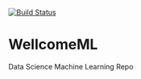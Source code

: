 [![Build Status](https://travis-ci.com/wellcometrust/WellcomeML.svg?token=cssCZpnz8YDs4Hb4K5pS&branch=master)](https://travis-ci.com/wellcometrust/WellcomeML)

# WellcomeML
Data Science Machine Learning Repo
